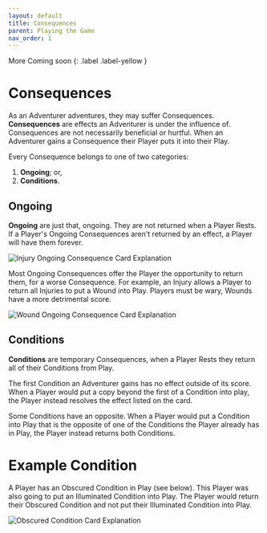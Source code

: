 ```yaml
---
layout: default
title: Consequences
parent: Playing the Game
nav_order: 1
---
```


<div markdown="1">
More Coming soon
{: .label .label-yellow }
</div>

# Consequences

As an Adventurer adventures, they may suffer Consequences. **Consequences** are effects an Adventurer is under the influence of. Consequences are not necessarily beneficial or hurtful. When an Adventurer gains a Consequence their Player puts it into their Play. 

Every Consequence belongs to one of two categories:  
1. **Ongoing**; or,
2. **Conditions**.

## Ongoing

**Ongoing** are just that, ongoing. They are not returned when a Player Rests. If a Player's Ongoing Consequences aren't returned by an effect, a Player will have them forever.

<img src="https://plerpsandplerps.github.io/Sprouting-Tales/artwork/InjuryExp.png" alt="Injury Ongoing Consequence Card Explanation">

Most Ongoing Consequences offer the Player the opportunity to return them, for a worse Consequence. For example, an Injury allows a Player to return all Injuries to put a Wound into Play. Players must be wary,  Wounds have a more detrimental score. 

<img src="https://plerpsandplerps.github.io/Sprouting-Tales/artwork/WoundEx.png" alt="Wound Ongoing Consequence Card Explanation">

## Conditions

**Conditions** are temporary Consequences, when a Player Rests they return all of their Conditions from Play. 

The first Condition an Adventurer gains has no effect outside of its score. When a Player would put a copy beyond the first of a Condition into play, the Player instead resolves the effect listed on the card.

Some Conditions have an opposite. When a Player would put a Condition into Play that is the opposite of one of the Conditions the Player already has in Play, the Player instead returns both Conditions.  

# Example Condition 

A Player has an Obscured Condition in Play (see below). This Player was also going to put an Illuminated Condition into Play. The Player would return their Obscured Condition and not put their Illuminated Condition into Play. 

<img src="https://plerpsandplerps.github.io/Sprouting-Tales/artwork/ConditionsExp.png" alt="Obscured Condition Card Explanation">

<!--

## Consequence Gallery

-->
